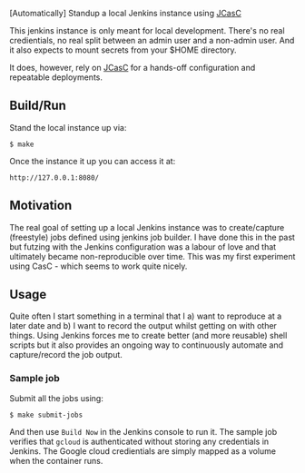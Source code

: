 [Automatically] Standup a local Jenkins instance using [JCasC](https://github.com/jenkinsci/configuration-as-code-plugin)

This jenkins instance is only meant for local development. There's no
real credientials, no real split between an admin user and a non-admin
user. And it also expects to mount secrets from your $HOME directory.

It does, however, rely on
[JCasC](https://github.com/jenkinsci/configuration-as-code-plugin) for
a hands-off configuration and repeatable deployments.

## Build/Run

Stand the local instance up via:

	$ make

Once the instance it up you can access it at:

	http://127.0.0.1:8080/

## Motivation

The real goal of setting up a local Jenkins instance was to
create/capture (freestyle) jobs defined using jenkins job builder. I
have done this in the past but futzing with the Jenkins configuration
was a labour of love and that ultimately became non-reproducible over
time. This was my first experiment using CasC - which seems to work
quite nicely.

## Usage

Quite often I start something in a terminal that I a) want to
reproduce at a later date and b) I want to record the output whilst
getting on with other things. Using Jenkins forces me to create better
(and more reusable) shell scripts but it also provides an ongoing way
to continuously automate and capture/record the job output.

### Sample job

Submit all the jobs using:

	$ make submit-jobs

And then use `Build Now` in the Jenkins console to run it. The sample
job verifies that `gcloud` is authenticated without storing any
credentials in Jenkins. The Google cloud credientials are simply
mapped as a volume when the container runs.
